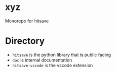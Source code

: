# xyz

Monorepo for hitsave


# Directory

- `hitsave` is the python library that is public facing
- `doc` is internal documentation
- `hitsave-vscode` is the vscode extension